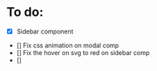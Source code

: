 # To do:

-   [x] Sidebar component
-   [] Fix css animation on modal comp
-   [] Fix the hover on svg to red on sidebar comp
-   [] 
